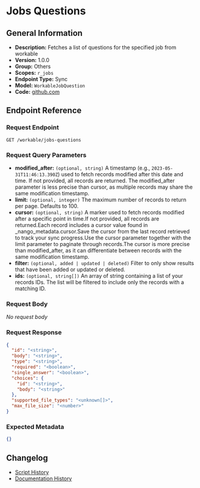 <!-- BEGIN GENERATED CONTENT -->
# Jobs Questions

## General Information

- **Description:** Fetches a list of questions for the specified job from workable
- **Version:** 1.0.0
- **Group:** Others
- **Scopes:** `r_jobs`
- **Endpoint Type:** Sync
- **Model:** `WorkableJobQuestion`
- **Code:** [github.com](https://github.com/NangoHQ/integration-templates/tree/main/integrations/workable/syncs/jobs-questions.ts)


## Endpoint Reference

### Request Endpoint

`GET /workable/jobs-questions`

### Request Query Parameters

- **modified_after:** `(optional, string)` A timestamp (e.g., `2023-05-31T11:46:13.390Z`) used to fetch records modified after this date and time. If not provided, all records are returned. The modified_after parameter is less precise than cursor, as multiple records may share the same modification timestamp.
- **limit:** `(optional, integer)` The maximum number of records to return per page. Defaults to 100.
- **cursor:** `(optional, string)` A marker used to fetch records modified after a specific point in time.If not provided, all records are returned.Each record includes a cursor value found in _nango_metadata.cursor.Save the cursor from the last record retrieved to track your sync progress.Use the cursor parameter together with the limit parameter to paginate through records.The cursor is more precise than modified_after, as it can differentiate between records with the same modification timestamp.
- **filter:** `(optional, added | updated | deleted)` Filter to only show results that have been added or updated or deleted.
- **ids:** `(optional, string[])` An array of string containing a list of your records IDs. The list will be filtered to include only the records with a matching ID.

### Request Body

_No request body_

### Request Response

```json
{
  "id": "<string>",
  "body": "<string>",
  "type": "<string>",
  "required": "<boolean>",
  "single_answer": "<boolean>",
  "choices": {
    "id": "<string>",
    "body": "<string>"
  },
  "supported_file_types": "<unknown[]>",
  "max_file_size": "<number>"
}
```

### Expected Metadata

```json
{}
```

## Changelog

- [Script History](https://github.com/NangoHQ/integration-templates/commits/main/integrations/workable/syncs/jobs-questions.ts)
- [Documentation History](https://github.com/NangoHQ/integration-templates/commits/main/integrations/workable/syncs/jobs-questions.md)

<!-- END  GENERATED CONTENT -->

